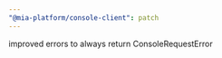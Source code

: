 ```yaml
---
"@mia-platform/console-client": patch
---
```


improved errors to always return ConsoleRequestError
